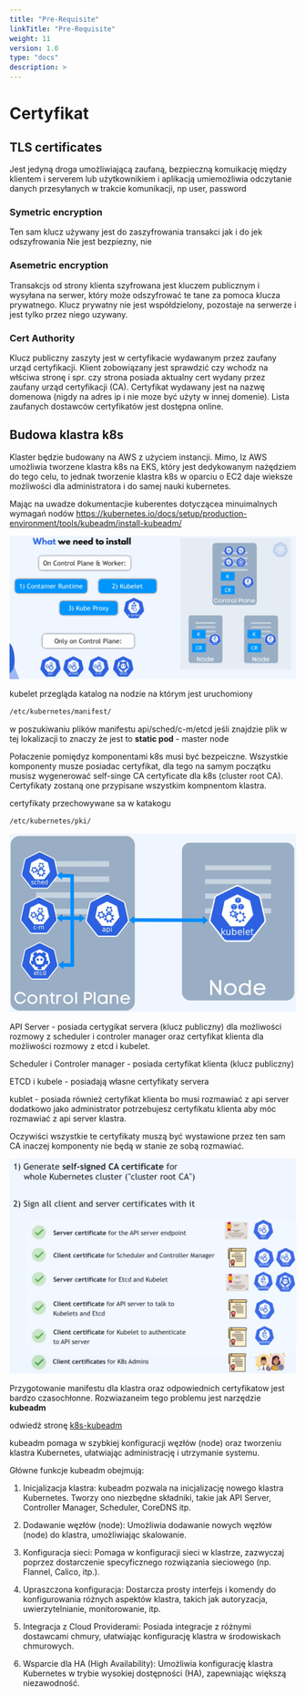 ```yaml
---
title: "Pre-Requisite"
linkTitle: "Pre-Requisite"
weight: 11
version: 1.0
type: "docs"
description: >
---
```


# Certyfikat

## TLS certificates

Jest jedyną droga umożliwiającą zaufaną, bezpieczną komuikację między klientem i serverem lub użytkownikiem i aplikacją
umiemożliwia odczytanie danych przesyłanych w trakcie komunikacji, np user, password

### Symetric encryption

Ten sam klucz używany jest do zaszyfrowania transakci jak i do jek odszyfrowania
Nie jest bezpiezny, nie 

### Asemetric encryption

Transakcjs od strony klienta szyfrowana jest kluczem publicznym i wysyłana na serwer,  który może odszyfrować te tane za pomoca klucza prywatnego.
Klucz prywatny nie jest współdzielony, pozostaje na serwerze i jest tylko przez niego uzywany.

### Cert Authority

Klucz publiczny zaszyty jest w certyfikacie wydawanym przez zaufany urząd certyfikacji. Klient zobowiązany jest sprawdzić czy wchodz na włściwa stronę i spr. czy strona posiada aktualny cert wydany przez zaufany urząd certyfikacji (CA).
Certyfikat wydawany jest na nazwę domenowa (nigdy na adres ip i nie moze być użyty w innej domenie).
Lista zaufanych dostawców certyfikatów jest dostępna online.

## Budowa klastra k8s

Klaster będzie budowany na AWS z użyciem instancji.
Mimo, Iz AWS umożliwia tworzene klastra k8s na EKS, który jest dedykowanym nażędziem do tego celu, to jednak tworzenie klastra k8s w oparciu o EC2 daje wieksze możliwości dla administratora i do samej nauki kubernetes.

Mając na uwadze dokumentacjie kuberentes dotyczącea minuimalnych wymagań nodów https://kubernetes.io/docs/setup/production-environment/tools/kubeadm/install-kubeadm/

![cluster-install](../02-build-cluster/cluster.png)

kubelet przegląda katalog na nodzie na którym jest uruchomiony

```bash
/etc/kubernetes/manifest/
```

w poszukiwaniu plików manifestu api/sched/c-m/etcd
jeśli znajdzie plik w tej lokalizacji to znaczy że jest to **static pod** - master node

Połaczenie pomiędyz komponentami k8s musi być bezpeiczne.
Wszystkie komponenty musze posiadac certyfikat, dla tego na samym początku musisz wygenerować self-singe CA certyficate dla k8s (cluster root CA).
Certyfikaty zostaną one przypisane wszystkim kompnentom klastra.

certyfikaty przechowywane sa w katakogu 

```bash
/etc/kubernetes/pki/
```

<img src="../02-build-cluster/cert.png" title="" alt="cert" width="521">

API Server - posiada certygikat servera (klucz publiczny) dla możliwości rozmowy z scheduler i controler manager oraz certyfikat klienta dla możliwości rozmowy z etcd i kubelet.

Scheduler i Controler manager - posiada certyfikat klienta (klucz publiczny)

ETCD i kubele - posiadają własne certyfikaty servera

kublet - posiada również certyfikat klienta bo musi rozmawiać z api server
dodatkowo jako administrator potrzebujesz certyfikatu klienta aby móc rozmawiać z api server klastra.

Oczywiści wszystkie te certyfikaty muszą być wystawione przez ten sam CA inaczej komponenty nie będą w stanie ze sobą rozmawiać.

![cert1](../02-build-cluster/cert1.png)

Przygotowanie manifestu dla klastra oraz odpowiednich certyfikatow jest bardzo czasochłonne.
Rozwiazaneim tego problemu jest narzędzie **kubeadm** 

odwiedź stronę [k8s-kubeadm](https://kubernetes.io/docs/setup/production-environment/tools/kubeadm/)

kubeadm pomaga w szybkiej konfiguracji węzłów (node) oraz tworzeniu klastra Kubernetes, ułatwiając administrację i utrzymanie systemu.

Główne funkcje kubeadm obejmują:

1. Inicjalizacja klastra: kubeadm pozwala na inicjalizację nowego klastra Kubernetes. Tworzy ono niezbędne składniki, takie jak API Server, Controller Manager, Scheduler, CoreDNS itp.

2. Dodawanie węzłów (node): Umożliwia dodawanie nowych węzłów (node) do klastra, umożliwiając skalowanie.

3. Konfiguracja sieci: Pomaga w konfiguracji sieci w klastrze, zazwyczaj poprzez dostarczenie specyficznego rozwiązania sieciowego (np. Flannel, Calico, itp.).

4. Upraszczona konfiguracja: Dostarcza prosty interfejs i komendy do konfigurowania różnych aspektów klastra, takich jak autoryzacja, uwierzytelnianie, monitorowanie, itp.

5. Integracja z Cloud Providerami: Posiada integracje z różnymi dostawcami chmury, ułatwiając konfigurację klastra w środowiskach chmurowych.

6. Wsparcie dla HA (High Availability): Umożliwia konfigurację klastra Kubernetes w trybie wysokiej dostępności (HA), zapewniając większą niezawodność.

